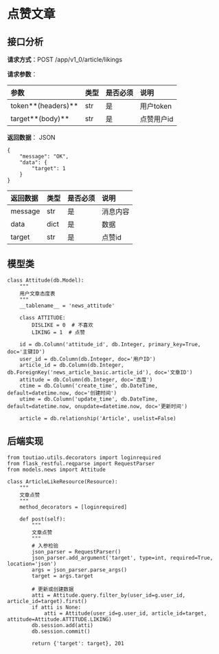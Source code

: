 # 点赞文章

## 接口分析

**请求方式**：POST /app/v1\_0/article/likings

**请求参数**：

| 参数 | 类型 | 是否必须 | 说明 |
| :--- | :--- | :--- | :--- |
| token**\(headers\)** | str | 是 | 用户token |
| target**\(body\)** | str | 是 | 点赞用户id |

**返回数据**： JSON

```
{
    "message": "OK",
    "data": {
        "target": 1
    }
}
```

| 返回数据 | 类型 | 是否必须 | 说明 |
| :--- | :--- | :--- | :--- |
| message | str | 是 | 消息内容 |
| data | dict | 是 | 数据 |
| target | str | 是 | 点赞id |

## 模型类

```
class Attitude(db.Model):
    """
    用户文章态度表
    """
    __tablename__ = 'news_attitude'

    class ATTITUDE:
        DISLIKE = 0  # 不喜欢
        LIKING = 1  # 点赞

    id = db.Column('attitude_id', db.Integer, primary_key=True, doc='主键ID')
    user_id = db.Column(db.Integer, doc='用户ID')
    article_id = db.Column(db.Integer, db.ForeignKey('news_article_basic.article_id'), doc='文章ID')
    attitude = db.Column(db.Integer, doc='态度')
    ctime = db.Column('create_time', db.DateTime, default=datetime.now, doc='创建时间')
    utime = db.Column('update_time', db.DateTime, default=datetime.now, onupdate=datetime.now, doc='更新时间')

    article = db.relationship('Article', uselist=False)
```

## 后端实现

```
from toutiao.utils.decorators import loginrequired
from flask_restful.reqparse import RequestParser
from models.news import Attitude

class ArticleLikeResource(Resource):
    """
    文章点赞
    """
    method_decorators = [loginrequired]

    def post(self):
        """
        文章点赞
        """
        # 入参检验
        json_parser = RequestParser()
        json_parser.add_argument('target', type=int, required=True, location='json')
        args = json_parser.parse_args()
        target = args.target

        # 更新或创建数据
        atti = Attitude.query.filter_by(user_id=g.user_id, article_id=target).first()
        if atti is None:
            atti = Attitude(user_id=g.user_id, article_id=target, attitude=Attitude.ATTITUDE.LIKING)
        db.session.add(atti)
        db.session.commit()

        return {'target': target}, 201
```



